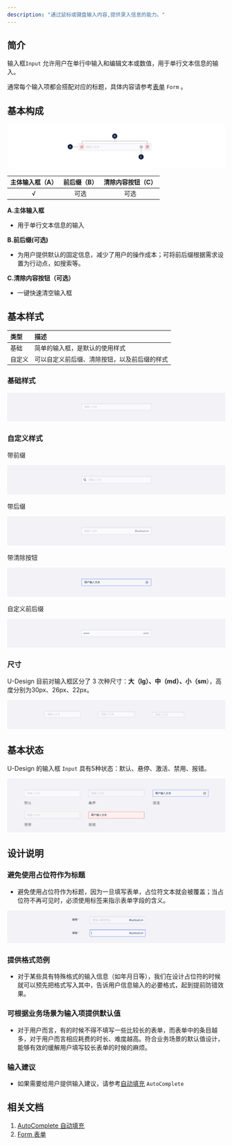 ```yaml
---
description: "通过鼠标或键盘输入内容,提供录入信息的能力。"
---
```


## 简介

输入框`Input` 允许用户在单行中输入和编辑文本或数值，用于单行文本信息的输入。

通常每个输入项都会搭配对应的标题，具体内容请参考[表单]() `Form` 。



## 基本构成

![](../../../images/Input/forms_01.png)

| 主体输入框（A） | 前后缀（B） |清除内容按钮（C）                            |
| :----:| :--: |:-----------------------------: |
| √ | 可选 |可选  |

**A.主体输入框**

- 用于单行文本信息的输入


**B.前后缀(可选)**

- 为用户提供默认的固定信息，减少了用户的操作成本；可将前后缀根据需求设置为行动点，如搜索等。


**C.清除内容按钮（可选）**

- 一键快速清空输入框




## 基本样式

| 类型   | 描述                                         |
| :----- | :------------------------------------------- |
| 基础   | 简单的输入框，是默认的使用样式               |
| 自定义 | 可以自定义前后缀、清除按钮，以及前后缀的样式 |

### 基础样式

![](../../../images/Input/styles_01.png)

### **自定义样式**

带前缀

![](../../../images/Input/styles_02.png)

带后缀

![](../../../images/Input/styles_03.png)

带清除按钮

![](../../../images/Input/styles_04.png)

自定义前后缀

![](../../../images/Input/styles_05.png)


### 尺寸

U-Design 目前对输入框区分了 3 次种尺寸：**大（lg）、中（md）、小（sm**），高度分别为30px、26px、22px。

![](../../../images/Input/styles_06.png)



## 基本状态

U-Design 的输入框 `Input` 具有5种状态：默认、悬停、激活、禁用、报错。

![](../../../images/Input/states_01.png)



## 设计说明

### 避免使用占位符作为标题

- 避免使用占位符作为标题，因为一旦填写表单，占位符文本就会被覆盖；当占位符不再可见时，必须使用标签来指示表单字段的含义。

![](../../../images/Input/descriptions_01.png)

### 提供格式范例

- 对于某些具有特殊格式的输入信息（如年月日等），我们在设计占位符的时候就可以预先把格式写入其中，告诉用户信息输入的必要格式，起到提前防错效果。



### 可根据业务场景为输入项提供默认值
- 对于用户而言，有的时候不得不填写一些比较长的表单，而表单中的条目越多，对于用户而言相应耗费的时长、难度越高。符合业务场景的默认值设计，能够有效的缓解用户填写较长表单的时候的麻烦。



### 输入建议
- 如果需要给用户提供输入建议，请参考[自动填充]() `AutoComplete` 


<!--

## 主题

| 内容 | 值           | 默认值  |
| :--- | :----------- | :------ |
| icon | icon/nothing | nothing |
| icon | icon/nothing | nothing |
-->

## 相关文档

1. [AutoComplete 自动填充](/component/AutoComplete/)
2. [Form 表单](/component/Form/)
